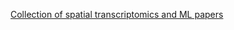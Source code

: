 
[Collection of spatial transcriptomics and ML papers](https://github.com/SindiLab/Deep-Learning-in-Spatial-Transcriptomics-Analysis)
